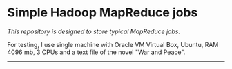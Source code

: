 # Simple Hadoop MapReduce jobs
*This repository is designed to store typical MapReduce jobs.*

For testing, I use single machine with Oracle VM Virtual Box, Ubuntu, RAM 4096 mb, 3 CPUs and a text file of the novel "War and Peace".
___


